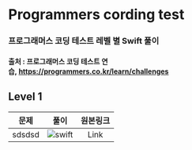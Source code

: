 # Programmers cording test
### 프로그래머스 코딩 테스트 레벨 별 Swift 풀이
#### 출처 : 프로그래머스 코딩 테스트 연습, https://programmers.co.kr/learn/challenges

## Level 1

|   문제   | 풀이 | 원본링크 |
|:---:|:---:|:---:|
|sdsdsd| ![swift](https://user-images.githubusercontent.com/56147047/69216478-ab56db80-0baf-11ea-9ec5-cd677db61509.png) | Link |


